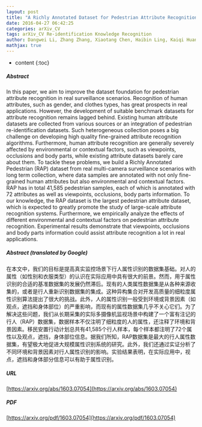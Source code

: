 ```yaml
---
layout: post
title: "A Richly Annotated Dataset for Pedestrian Attribute Recognition"
date: 2016-04-27 06:42:25
categories: arXiv_CV
tags: arXiv_CV Re-identification Knowledge Recognition
author: Dangwei Li, Zhang Zhang, Xiaotang Chen, Haibin Ling, Kaiqi Huang
mathjax: true
---
```


* content
{:toc}

##### Abstract
In this paper, we aim to improve the dataset foundation for pedestrian attribute recognition in real surveillance scenarios. Recognition of human attributes, such as gender, and clothes types, has great prospects in real applications. However, the development of suitable benchmark datasets for attribute recognition remains lagged behind. Existing human attribute datasets are collected from various sources or an integration of pedestrian re-identification datasets. Such heterogeneous collection poses a big challenge on developing high quality fine-grained attribute recognition algorithms. Furthermore, human attribute recognition are generally severely affected by environmental or contextual factors, such as viewpoints, occlusions and body parts, while existing attribute datasets barely care about them. To tackle these problems, we build a Richly Annotated Pedestrian (RAP) dataset from real multi-camera surveillance scenarios with long term collection, where data samples are annotated with not only fine-grained human attributes but also environmental and contextual factors. RAP has in total 41,585 pedestrian samples, each of which is annotated with 72 attributes as well as viewpoints, occlusions, body parts information. To our knowledge, the RAP dataset is the largest pedestrian attribute dataset, which is expected to greatly promote the study of large-scale attribute recognition systems. Furthermore, we empirically analyze the effects of different environmental and contextual factors on pedestrian attribute recognition. Experimental results demonstrate that viewpoints, occlusions and body parts information could assist attribute recognition a lot in real applications.

##### Abstract (translated by Google)
在本文中，我们的目标是提高真实监控场景下行人属性识别的数据集基础。对人的属性（如性别和衣服类型）的认识在实际应用中具有很大的前景。然而，用于属性识别的合适的基准数据集的发展仍然滞后。现有的人类属性数据集是从各种来源收集的，或者是行人重新识别数据集的集成。这种异构集合对开发高质量的细粒度属性识别算法提出了很大的挑战。此外，人的属性识别一般受到环境或背景因素（如观点，遮挡和身体部位）的严重影响，而现有的属性数据集几乎不关心它们。为了解决这些问题，我们从长期采集的实际多摄像机监视场景中构建了一个富有注记的行人（RAP）数据集，数据样本不仅注明了细粒度的人的属性，还注释了环境和背景因素。移民安置行动计划总共有41,585个行人样本，每个样本都注明了72个属性以及观点，遮挡，身体部位信息。据我们所知，RAP数据集是最大的行人属性数据集，有望极大地促进大规模属性识别系统的研究。此外，我们还通过实证分析了不同环境和背景因素对行人属性识别的影响。实验结果表明，在实际应用中，视点，遮挡和身体部分信息可以有助于属性识别。

##### URL
[https://arxiv.org/abs/1603.07054](https://arxiv.org/abs/1603.07054)

##### PDF
[https://arxiv.org/pdf/1603.07054](https://arxiv.org/pdf/1603.07054)

